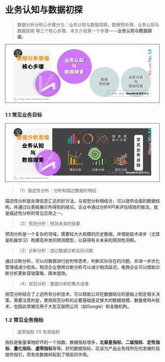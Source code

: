 # 业务认知与数据初探

> 数据分析分核心步骤分为：业务认知与数据探索、数据预处理、业务认知与数据探索 等三个核心步骤。本文介绍第一个步骤——**业务认知与数据探索**。

![业务认知与数据探索;数据预处理;业务数据挖掘;](images/988789e7632cbdf71dd5a92a02e6816a.png)

### 1.1 常见业务目标

![业务认知与数据探索;业务目标;数据分析;](images/33fcfa51abfc77dfab30b4c5a35a9864.png)

> （1）描述性分析：分析和描述数据的特征

描述性分析是处理信息汇总的好方法，与视觉分析相结合，可以提供全面的数据结构，并通过仪表板展示所得到的结论。企业中通过分析KPI来评估绩效的做法，就是描述性分析的常见应用之一。

> （2）预测分析：预测未来的结果

预测分析是一个复杂的领域，需要较大大规模的历史数据，并借助技术进步（尤其是机器学习）构建高并发的预测模型，以获得有关未来的预测性洞察。

> （3）诊断分析：透过数据诊断实际问题

通过诊断分析，可以对数据进行批判性思考，判断实际存在的问题，并进一步优化管理或减少损失。物流企业使用诊断分析可以减少物流延迟，电商企业可以借助诊断分析更新营销策略，降本提效。

> （4）规范分析：数据分析的集大成者

规范分析结合了上述所有分析技术，可以帮助公司在数据结论的基础上制定相关决策。需要注意的是，使用规范分析的必要基础是足够大的数据规模、数量使用AI技术，也因此常被应用于大型互联网公司（如Google）和金融机构。

### 1.2 常见业务指标

>  虚荣指标 VS 有效指标

指标是衡量事物好坏的一个指数。数据指标很多，**北极星指标**，**二级指标**、**定性指标**、**量化指标**、**虚荣指标**等等。好的数据指标，应该为产品业务线所在的发展阶段提供指引，而有些数据却起到了相反的作用。